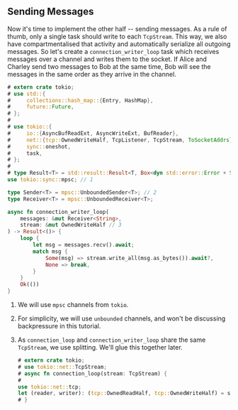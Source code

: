 ## Sending Messages

Now it's time to implement the other half -- sending messages.
As a rule of thumb, only a single task should write to each `TcpStream`.
This way, we also have compartmentalised that activity and automatically serialize all outgoing messages.
So let's create a `connection_writer_loop` task which receives messages over a channel and writes them to the socket.
If Alice and Charley send two messages to Bob at the same time, Bob will see the messages in the same order as they arrive in the channel.

```rust
# extern crate tokio;
# use std::{
#     collections::hash_map::{Entry, HashMap},
#     future::Future,
# };
# 
# use tokio::{
#     io::{AsyncBufReadExt, AsyncWriteExt, BufReader},
#     net::{tcp::OwnedWriteHalf, TcpListener, TcpStream, ToSocketAddrs},
#     sync::oneshot,
#     task,
# };
# 
# type Result<T> = std::result::Result<T, Box<dyn std::error::Error + Send + Sync>>;
use tokio::sync::mpsc; // 1

type Sender<T> = mpsc::UnboundedSender<T>; // 2
type Receiver<T> = mpsc::UnboundedReceiver<T>;

async fn connection_writer_loop(
    messages: &mut Receiver<String>,
    stream: &mut OwnedWriteHalf // 3
) -> Result<()> {
    loop {
        let msg = messages.recv().await;
        match msg {
            Some(msg) => stream.write_all(msg.as_bytes()).await?,
            None => break,
        }
    }
    Ok(())
}
```

1. We will use `mpsc` channels from `tokio`.
2. For simplicity, we will use `unbounded` channels, and won't be discussing backpressure in this tutorial.
3. As `connection_loop` and `connection_writer_loop` share the same `TcpStream`, we use splitting. We'll glue this together later.

    ```rust
    # extern crate tokio;
    # use tokio::net::TcpStream;
    # async fn connection_loop(stream: TcpStream) {
    #
    use tokio::net::tcp;
    let (reader, writer): (tcp::OwnedReadHalf, tcp::OwnedWriteHalf) = stream.into_split();
    # }
    ```

